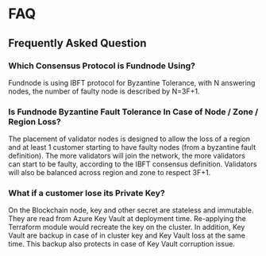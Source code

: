 # FAQ

## Frequently Asked Question

### Which Consensus Protocol is Fundnode Using?
Fundnode is using IBFT protocol for Byzantine Tolerance, with N answering nodes, the number of faulty node is described by N=3F+1.

### Is Fundnode Byzantine Fault Tolerance In Case of Node / Zone / Region Loss?
The placement of validator nodes is designed to allow the loss of a region and at
least 1 customer starting to have faulty nodes (from a byzantine fault definition).
The more validators will join the network, the more validators can start to be faulty,
according to the IBFT consensus definition.
Validators will also be balanced across region and zone to respect 3F+1.

### What if a customer lose its Private Key?
On the Blockchain node, key and other secret are stateless and
immutable. They are read from Azure Key Vault at deployment time.
Re-applying the Terraform module would recreate the key on the cluster.
In addition, Key Vault are backup in case of in cluster key and Key Vault loss at the
same time. This backup also protects in case of Key Vault corruption issue.
